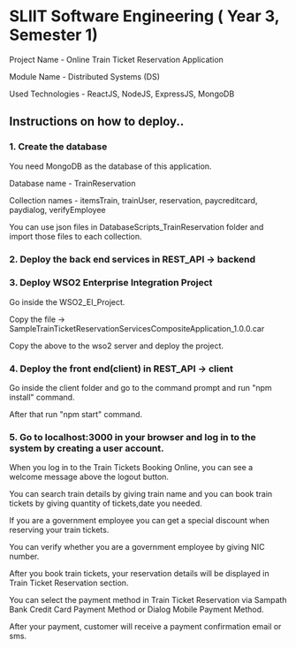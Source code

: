 # SLIIT Software Engineering ( Year 3, Semester 1)

Project Name - Online Train Ticket Reservation Application

Module Name - Distributed Systems (DS)

Used Technologies - ReactJS, NodeJS, ExpressJS, MongoDB

## Instructions on how to deploy..

### 1. Create the database

You need MongoDB as the database of this application.

Database name - TrainReservation

Collection names - itemsTrain, trainUser, reservation, paycreditcard, paydialog, verifyEmployee


You can use json files in DatabaseScripts_TrainReservation folder and import those files to each collection.

### 2. Deploy the back end services in REST_API -> backend

### 3. Deploy WSO2 Enterprise Integration Project

Go inside the WSO2_EI_Project. 

Copy the file -> SampleTrainTicketReservationServicesCompositeApplication_1.0.0.car

Copy the above to the wso2 server and deploy the project.

### 4. Deploy the front end(client) in REST_API -> client

Go inside the client folder and go to the command prompt and run "npm install" command.

After that run "npm start" command.

### 5. Go to localhost:3000 in your browser and log in to the system by creating a user account.

When you log in to the Train Tickets Booking Online, you can see a welcome message above the logout button.

You can search train details by giving train name and you can book train tickets by giving quantity of tickets,date you needed.

If you are a government employee you can get a special discount when reserving your train tickets.

You can verify whether you are a government employee by giving NIC number.

After you book train tickets, your reservation details will be displayed in Train Ticket Reservation section.

You can select the payment method in Train Ticket Reservation via Sampath Bank Credit Card Payment Method or Dialog Mobile Payment Method.

After your payment, customer will receive a payment confirmation email or sms.



